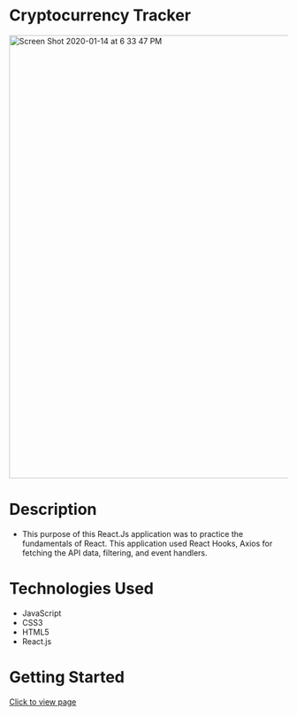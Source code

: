 
# Cryptocurrency Tracker

<img width="800" alt="Screen Shot 2020-01-14 at 6 33 47 PM" src="https://user-images.githubusercontent.com/53157290/151508144-526ed49e-7cef-4e0d-8227-f6ea6e09026a.mov
">


# Description 

* This purpose of this React.Js application was to practice the fundamentals of React. This application used React Hooks, Axios for fetching the API data, filtering, and event handlers.

# Technologies Used
* JavaScript
* CSS3
* HTML5
* React.js

# Getting Started 

[Click to view page](#)



